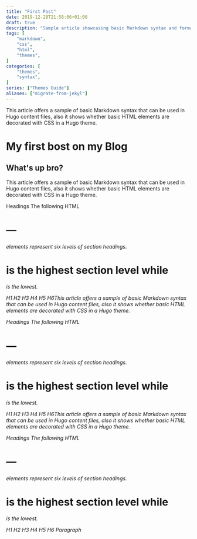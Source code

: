 ```yaml
---
title: "First Post"
date: 2019-12-28T21:58:06+01:00
draft: true
description: "Sample article showcasing basic Markdown syntax and formatting for HTML elements."
tags: [
    "markdown",
    "css",
    "html",
    "themes",
]
categories: [
    "themes",
    "syntax",
]
series: ["Themes Guide"]
aliases: ["migrate-from-jekyl"]
---
```

This article offers a sample of basic Markdown syntax that can be used in Hugo content files, also it shows whether basic HTML elements are decorated with CSS in a Hugo theme.
<!--more-->

# My first bost on my Blog

## What's up bro? 
This article offers a sample of basic Markdown syntax that can be used in Hugo content files, also it shows whether basic HTML elements are decorated with CSS in a Hugo theme.

Headings
The following HTML <h1>—<h6> elements represent six levels of section headings. <h1> is the highest section level while <h6> is the lowest.

H1
H2
H3
H4
H5
H6This article offers a sample of basic Markdown syntax that can be used in Hugo content files, also it shows whether basic HTML elements are decorated with CSS in a Hugo theme.

Headings
The following HTML <h1>—<h6> elements represent six levels of section headings. <h1> is the highest section level while <h6> is the lowest.

H1
H2
H3
H4
H5
H6This article offers a sample of basic Markdown syntax that can be used in Hugo content files, also it shows whether basic HTML elements are decorated with CSS in a Hugo theme.

Headings
The following HTML <h1>—<h6> elements represent six levels of section headings. <h1> is the highest section level while <h6> is the lowest.

H1
H2
H3
H4
H5
H6
Paragraph
